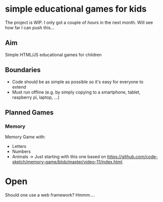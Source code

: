 # simple educational games for kids
The project is WIP. I only got a couple of *hours* in the next month. Will see how far I can push this...

## Aim
Simple HTML/JS educational games for children

## Boundaries
- Code should be as simple as possible so it's easy for everyone to extend
- Must run offline (e.g. by simply copying to a smartphone, tablet, raspberry pi, laptop, ...)

## Planned Games
### Memory
Memory Game with:
- Letters
- Numbers
- Animals -> Just starting with this one based on https://github.com/code-sketch/memory-game/blob/master/video-11/index.html. 

# Open
Should one use a web framework? Hmmm....
